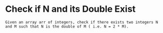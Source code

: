 # Check if N and its Double Exist

```
Given an array arr of integers, check if there exists two integers N and M such that N is the double of M ( i.e. N = 2 * M).
```
